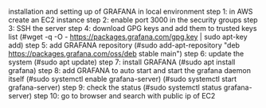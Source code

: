 installation and setting up of GRAFANA in local environment
step 1: in AWS create an EC2 instance
step 2: enable port 3000 in the security groups
step 3: SSH the server
step 4: download GPG keys and add them to trusted keys list
        (#wget -q -O - https://packages.grafana.com/gpg.key | sudo apt-key add)
step 5: add GRAFANA repository
        (#sudo add-apt-repository "deb https://packages.grafana.com/oss/deb stable main")
step 6: update the system 
        (#sudo apt update)
step 7: install GRAFANA
        (#sudo apt install grafana)
step 8: add GRAFANA to auto start and start the grafana daemon itself
        (#sudo systemctl enable grafana-server)
        (#sudo systemctl start grafana-server)
step 9: check the status
        (#sudo systemctl status grafana-server)
step 10: go to browser and search with public ip of EC2  
        <public ip of EC2:3000> 
        
        

